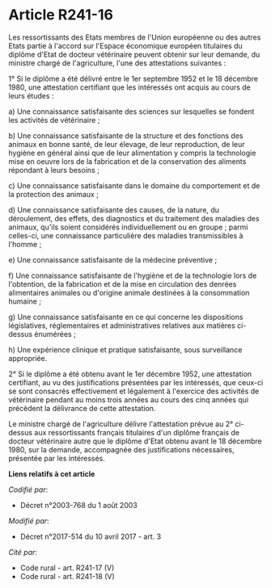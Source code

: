 # Article R241-16

Les ressortissants des Etats membres de  l'Union européenne ou des autres Etats partie à l'accord sur l'Espace économique
européen titulaires du diplôme d'Etat de docteur vétérinaire peuvent obtenir sur leur demande, du ministre chargé de
l'agriculture, l'une des attestations suivantes : 

1° Si le diplôme a été délivré entre le 1er septembre 1952 et le 18 décembre 1980, une attestation certifiant que les
intéressés ont acquis au cours de leurs études : 

a) Une connaissance satisfaisante des sciences sur lesquelles se fondent les activités de vétérinaire ; 

b) Une connaissance satisfaisante de la structure et des fonctions des animaux en bonne santé, de leur élevage, de leur
reproduction, de leur hygiène en général ainsi que de leur alimentation y compris la technologie mise en oeuvre lors de la
fabrication et de la conservation des aliments répondant à leurs besoins ; 

c) Une connaissance satisfaisante dans le domaine du comportement et de la protection des animaux ; 

d) Une connaissance satisfaisante des causes, de la nature, du déroulement, des effets, des diagnostics et du traitement des
maladies des animaux, qu'ils soient considérés individuellement ou en groupe ; parmi celles-ci, une connaissance particulière
des maladies transmissibles à l'homme ; 

e) Une connaissance satisfaisante de la médecine préventive ; 

f) Une connaissance satisfaisante de l'hygiène et de la technologie lors de l'obtention, de la fabrication et de la mise en
circulation des denrées alimentaires animales ou d'origine animale destinées à la consommation humaine ; 

g) Une connaissance satisfaisante en ce qui concerne les dispositions législatives, réglementaires et administratives
relatives aux matières ci-dessus énumérées ; 

h) Une expérience clinique et pratique satisfaisante, sous surveillance appropriée. 

2° Si le diplôme a été obtenu avant le 1er décembre 1952, une attestation certifiant, au vu des justifications présentées par
les intéressés, que ceux-ci se sont consacrés effectivement et légalement à l'exercice des activités de vétérinaire pendant
au moins trois années au cours des cinq années qui précèdent la délivrance de cette attestation. 

Le ministre chargé de l'agriculture délivre l'attestation prévue au 2° ci-dessus aux ressortissants français titulaires d'un
diplôme français de docteur vétérinaire autre que le diplôme d'Etat obtenu avant le 18 décembre 1980, sur la demande,
accompagnée des justifications nécessaires, présentée par les intéressés.

**Liens relatifs à cet article**

_Codifié par_:

  - Décret n°2003-768 du 1 août 2003

_Modifié par_:

  - Décret n°2017-514 du 10 avril 2017 - art. 3

_Cité par_:

  - Code rural - art. R241-17 (V)
  - Code rural - art. R241-18 (V)
